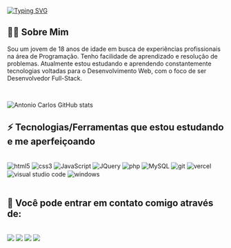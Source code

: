 [![Typing SVG](https://readme-typing-svg.herokuapp.com/?color=ffffff&size=35&center=false&vCenter=true&width=1000&lines=Olá!+Tudo+bem?+Eu+sou+o+Antonio+Carlos;Seja+muito+bem-vindo(a)+ao+meu+perfil!+:%29)](https://git.io/typing-svg)

## 👨‍💻  Sobre Mim
Sou um jovem de 18 anos de idade em busca de experiências profissionais na área de Programação. Tenho facilidade de aprendizado e resolução de problemas. Atualmente estou estudando e aprendendo constantemente tecnologias voltadas para o Desenvolvimento Web, com o foco de ser Desenvolvedor Full-Stack.

<br/>

![Antonio Carlos GitHub stats](https://github-readme-stats.vercel.app/api?username=antonio2812&show_icons=true&theme=omni)

## ⚡  Tecnologias/Ferramentas que estou estudando e me aperfeiçoando

<div style="display: inline_block"><br/>
  <img align="center" alt="html5" src="https://img.shields.io/badge/HTML5-E34F26?style=for-the-badge&logo=html5&logoColor=white"/>
  <img align="center" alt="css3" src="https://img.shields.io/badge/CSS3-1572B6?style=for-the-badge&logo=css3&logoColor=white"/>
  <img align="center" alt="JavaScript" src="https://img.shields.io/badge/JavaScript-F7DF1E?style=for-the-badge&logo=javascript&logoColor=black"/>
  <img align="center" alt="JQuery" src="https://img.shields.io/badge/jQuery-0769AD?style=for-the-badge&logo=jquery&logoColor=white"/>
  <img align="center" alt="php" src="https://img.shields.io/badge/PHP-777BB4?style=for-the-badge&logo=php&logoColor=white"/>
  <img align="center" alt="MySQL" src="https://img.shields.io/badge/MySQL-005C84?style=for-the-badge&logo=mysql&logoColor=white"/>
  <img align="center" alt="git" src="https://img.shields.io/badge/GIT-E44C30?style=for-the-badge&logo=git&logoColor=white"/>
  <img align="center" alt="vercel" src="https://img.shields.io/badge/Vercel-000000?style=for-the-badge&logo=vercel&logoColor=white"/>
  <img align="center" alt="visual studio code" src="https://img.shields.io/badge/-VSCode-0085D1?style=flat-square&logo=visual-studio-code&logoColor=white"/>
  <img align="center" alt="windows" src="https://img.shields.io/badge/-Windows-00ADEF?style=flat-square&logo=windows&logoColor=white"/>
</div>

<br/>

## 📲  Você pode entrar em contato comigo através de:

<br/>

<div>
  <a href="https://www.linkedin.com/in/antonio-carlos-de-souza-junior-03783221b/" target="_blank"><img src="https://img.shields.io/badge/-LinkedIn-%230077B5?style=for-the-badge&logo=linkedin&logoColor=white" target="_blank"></a>
  <a href="mailto:acarlosdesouzajunior@gmail.com"><img src="https://img.shields.io/badge/Gmail-D14836?style=for-the-badge&logo=gmail&logoColor=white" target="_blank"></a> 
  <a href="https://www.instagram.com/carlosdesouzajunior.antonio/" target="_blank"><img src="https://img.shields.io/badge/-Instagram-%23E4405F?style=for-the-badge&logo=instagram&logoColor=white" target="_blank"></a>
 <a href="https://discord.com/channels/@me" target="_blank"><img src="https://img.shields.io/badge/Discord-7289DA?style=for-the-badge&logo=discord&logoColor=white" target="_blank"></a>   
</div>

